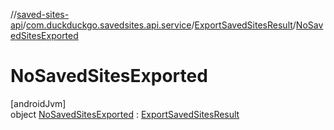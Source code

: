//[saved-sites-api](../../../../index.md)/[com.duckduckgo.savedsites.api.service](../../index.md)/[ExportSavedSitesResult](../index.md)/[NoSavedSitesExported](index.md)

# NoSavedSitesExported

[androidJvm]\
object [NoSavedSitesExported](index.md) : [ExportSavedSitesResult](../index.md)
